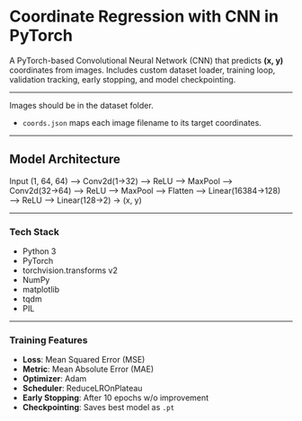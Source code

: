 #  Coordinate Regression with CNN in PyTorch

A PyTorch-based Convolutional Neural Network (CNN) that predicts **(x, y)** coordinates from images. Includes custom dataset loader, training loop, validation tracking, early stopping, and model checkpointing.

---

Images should be in the dataset folder.
- `coords.json` maps each image filename to its target coordinates.

---

##  Model Architecture

Input (1, 64, 64)  ⟶ Conv2d(1→32) ⟶ ReLU ⟶ MaxPool
                  ⟶ Conv2d(32→64) ⟶ ReLU ⟶ MaxPool
                  ⟶ Flatten
                  ⟶ Linear(16384→128) ⟶ ReLU
                  ⟶ Linear(128→2) → (x, y)


---

### Tech Stack

- Python 3
- PyTorch
- torchvision.transforms v2
- NumPy
- matplotlib
- tqdm
- PIL

---

### Training Features

- **Loss**: Mean Squared Error (MSE)  
- **Metric**: Mean Absolute Error (MAE)  
- **Optimizer**: Adam  
- **Scheduler**: ReduceLROnPlateau  
- **Early Stopping**: After 10 epochs w/o improvement  
- **Checkpointing**: Saves best model as `.pt`
